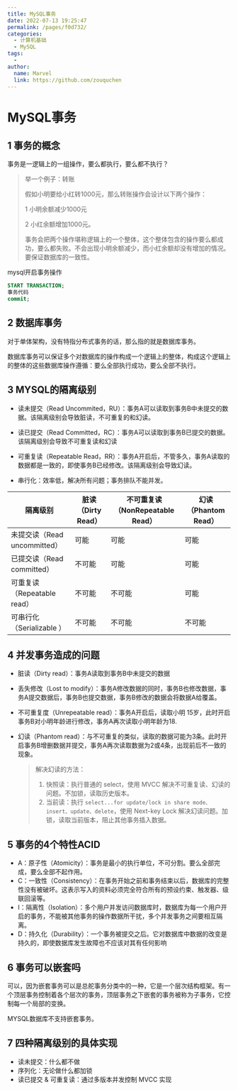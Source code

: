 ```yaml
---
title: MySQL事务
date: 2022-07-13 19:25:47
permalink: /pages/f0d732/
categories:
  - 计算机基础
  - MySQL
tags:
  - 
author: 
  name: Marvel
  link: https://github.com/zouquchen
---
```

# MySQL事务

## 1 事务的概念

事务是一逻辑上的一组操作，要么都执行，要么都不执行？

> 举一个例子：转账
>
> 假如小明要给小红转1000元，那么转账操作会设计以下两个操作：
>
> 1 小明余额减少1000元
>
> 2 小红余额增加1000元。
>
> 事务会把两个操作堪称逻辑上的一个整体，这个整体包含的操作要么都成功，要么都失败。不会出现小明余额减少，而小红余额却没有增加的情况。要保证数据库的一致性。

mysql开启事务操作

```sql
START TRANSACTION;
事务代码
commit;
```

## 2 数据库事务

对于单体架构，没有特指分布式事务的话，那么指的就是数据库事务。

数据库事务可以保证多个对数据库的操作构成一个逻辑上的整体，构成这个逻辑上的整体的这些数据库操作遵循：要么全部执行成功，要么全部不执行。

## 3 MYSQL的隔离级别

- 读未提交（Read Uncommited，RU）：事务A可以读取到事务B中未提交的数据。该隔离级别会导致脏读，不可重复的和幻读。
- 读已提交（Read Committed，RC）：事务A可以读取到事务B已提交的数据。该隔离级别会导致不可重复读和幻读
- 可重复读（Repeatable Read，RR）：事务A开启后，不管多久，事务A读取的数据都是一致的，即使事务B已经修改。该隔离级别会导致幻读。

- 串行化：效率低，解决所有问题；事务排队不能并发。

| 隔离级别                     | 脏读（Dirty Read） | 不可重复读（NonRepeatable Read） | 幻读（Phantom Read） |
| ---------------------------- | ------------------ | -------------------------------- | -------------------- |
| 未提交读（Read uncommitted） | 可能               | 可能                             | 可能                 |
| 已提交读（Read committed）   | 不可能             | 可能                             | 可能                 |
| 可重复读（Repeatable read）  | 不可能             | 不可能                           | 可能                 |
| 可串行化（Serializable ）    | 不可能             | 不可能                           | 不可能               |

## 4 并发事务造成的问题

- 脏读（Dirty read）：事务A读取到事务B中未提交的数据
- 丢失修改（Lost to modify）：事务A修改数据的同时，事务B也修改数据，事务A提交数据后，事务B也提交数据，事务B修改的数据会将数据A给覆盖。
- 不可重复度（Unrepeatable read）：事务A开启后，读取小明 15岁，此时开启事务B对小明年龄进行修改，事务A再次读取小明年龄为18.
- 幻读（Phantom read）：与不可重复的类似，读取的数据可能为3条。此时开启事务B增删数据并提交，事务A再次读取数据为2或4条，出现前后不一致的现象。

  > 解决幻读的方法：
  >
  > 1. 快照读：执行普通的 select，使用 MVCC 解决不可重复读、幻读的问题。不加锁，读取历史版本。
  > 2. 当前读：执行 `select...for update/lock in share mode、insert、update、delete`，使用 Next-key Lock 解决幻读问题。加锁，读取当前版本，阻止其他事务插入数据。

## 5 事务的4个特性ACID

- A：原子性（Atomicity）：事务是最小的执行单位，不可分割。要么全部完成，要么全部不起作用。
- C：一致性（Consistency）：在事务开始之前和事务结束以后，数据库的完整性没有被破坏。这表示写入的资料必须完全符合所有的预设约束、触发器、级联回滚等。
- I：隔离性（Isolation）：多个用户并发访问数据库时，数据库为每一个用户开启的事务，不能被其他事务的操作数据所干扰，多个并发事务之间要相互隔离。
- D：持久化（Durability）：⼀个事务被提交之后。它对数据库中数据的改变是持久的，即使数据库发生故障也不应该对其有任何影响

## 6 事务可以嵌套吗

可以，因为嵌套事务可以是总舵事务分类中的一种，它是一个层次结构框架。有一个顶层事务控制着各个层次的事务，顶层事务之下嵌套的事务被称为子事务，它控制每一个局部的变换。

MYSQL数据库不支持嵌套事务。

## 7 四种隔离级别的具体实现

- 读未提交：什么都不做
- 序列化：无论做什么都加锁
- 读已提交 & 可重复读：通过多版本并发控制 MVCC 实现